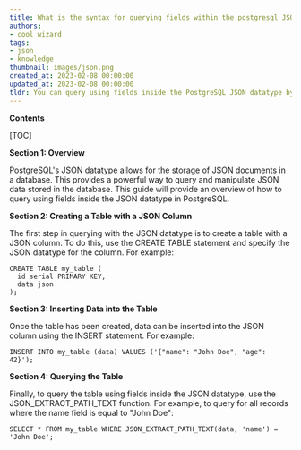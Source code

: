 ```yaml
---
title: What is the syntax for querying fields within the postgresql JSON datatype?
authors:
- cool_wizard
tags:
- json
- knowledge
thumbnail: images/json.png
created_at: 2023-02-08 00:00:00
updated_at: 2023-02-08 00:00:00
tldr: You can query using fields inside the PostgreSQL JSON datatype by using the JSON operators -> and ->>.
---
```


**Contents**

[TOC]

**Section 1: Overview**

PostgreSQL's JSON datatype allows for the storage of JSON documents in a database. This provides a powerful way to query and manipulate JSON data stored in the database. This guide will provide an overview of how to query using fields inside the JSON datatype in PostgreSQL.

**Section 2: Creating a Table with a JSON Column**

The first step in querying with the JSON datatype is to create a table with a JSON column. To do this, use the CREATE TABLE statement and specify the JSON datatype for the column. For example:

```
CREATE TABLE my_table (
  id serial PRIMARY KEY,
  data json
);
```

**Section 3: Inserting Data into the Table**

Once the table has been created, data can be inserted into the JSON column using the INSERT statement. For example:

```
INSERT INTO my_table (data) VALUES ('{"name": "John Doe", "age": 42}');
```

**Section 4: Querying the Table**

Finally, to query the table using fields inside the JSON datatype, use the JSON_EXTRACT_PATH_TEXT function. For example, to query for all records where the name field is equal to "John Doe":

```
SELECT * FROM my_table WHERE JSON_EXTRACT_PATH_TEXT(data, 'name') = 'John Doe';
```
